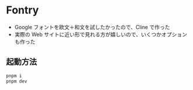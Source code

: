# Fontry

- Google フォントを欧文＋和文を試したかったので、Cline で作った
- 実際の Web サイトに近い形で見れる方が嬉しいので、いくつかオプションも作った

## 起動方法

```bash
pnpm i
pnpm dev
```
